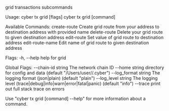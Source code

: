 grid transactions subcommands

Usage:
  cyber tx grid [flags]
  cyber tx grid [command]

Available Commands:
  create-route    Create grid route from your address to destination address with provided name
  delete-route    Delete your grid route to given destination address
  edit-route      Set value of grid route to destination address
  edit-route-name Edit name of grid route to given destination address

Flags:
  -h, --help   help for grid

Global Flags:
      --chain-id string     The network chain ID
      --home string         directory for config and data (default "/Users/user//.cyber")
      --log_format string   The logging format (json|plain) (default "plain")
      --log_level string    The logging level (trace|debug|info|warn|error|fatal|panic) (default "info")
      --trace               print out full stack trace on errors

Use "cyber tx grid [command] --help" for more information about a command.
